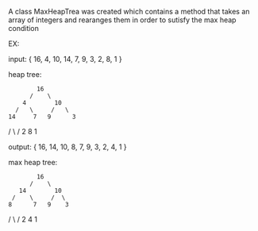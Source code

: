 A class MaxHeapTrea was created which contains a method that takes an array
of integers and rearanges them in order to sutisfy the max heap condition

EX:

input: { 16, 4, 10, 14, 7, 9, 3, 2, 8, 1 }

heap tree:

            16
          /    \
        4        10
      /   \     /   \
    14     7   9      3
   /  \    /
  2    8  1

  output: { 16, 14, 10, 8, 7, 9, 3, 2, 4, 1 }

  max heap tree:

            16
          /    \
       14        10
     /    \     /  \
    8      7   9    3
   / \    / 
  2   4  1
